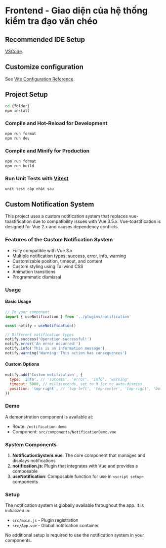 # Frontend - Giao diện của hệ thống kiểm tra đạo văn chéo

## Recommended IDE Setup

[VSCode](https://code.visualstudio.com/).

## Customize configuration

See [Vite Configuration Reference](https://vite.dev/config/).

## Project Setup

```sh
cd {folder}
npm install
```

### Compile and Hot-Reload for Development

```sh
npm run format
npm run dev
```

### Compile and Minify for Production

```sh
npm run format
npm run build
```

### Run Unit Tests with [Vitest](https://vitest.dev/)

```sh
unit test cập nhật sau
```

## Custom Notification System

This project uses a custom notification system that replaces vue-toastification due to compatibility issues with Vue 3.5.x. Vue-toastification is designed for Vue 2.x and causes dependency conflicts.

### Features of the Custom Notification System

- Fully compatible with Vue 3.x
- Multiple notification types: success, error, info, warning
- Customizable position, timeout, and content
- Custom styling using Tailwind CSS
- Animation transitions
- Programmatic dismissal

### Usage

#### Basic Usage

```js
// In your component
import { useNotification } from '../plugins/notification'

const notify = useNotification()

// Different notification types
notify.success('Operation successful!')
notify.error('An error occurred!')
notify.info('This is an information message')
notify.warning('Warning: This action has consequences')
```

#### Custom Options

```js
notify.add('Custom notification', {
  type: 'info', // 'success', 'error', 'info', 'warning'
  timeout: 5000, // milliseconds, set to 0 for no auto-dismiss
  position: 'top-right', // 'top-left', 'top-center', 'top-right', 'bottom-left', 'bottom-center', 'bottom-right'
})
```

### Demo

A demonstration component is available at:

- Route: `/notification-demo`
- Component: `src/components/NotificationDemo.vue`

### System Components

1. **NotificationSystem.vue**: The core component that manages and displays notifications
2. **notification.js**: Plugin that integrates with Vue and provides a composable
3. **useNotification**: Composable function for use in `<script setup>` components

### Setup

The notification system is globally available throughout the app. It is initialized in:

- `src/main.js` - Plugin registration
- `src/App.vue` - Global notification container

No additional setup is required to use the notification system in your components.
